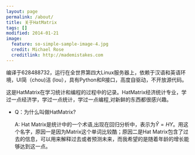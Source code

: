 ```yaml
---
layout: page
permalink: /about/
title: 关于HatMatrix
tags: []
modified: 2014-01-21
image:
  feature: so-simple-sample-image-4.jpg
  credit: Michael Rose
  creditlink: http://mademistakes.com
---
```

编译于628488732，运行在全世界第四大Linux服务器上，依赖于汉语和英语环境，UI简（chou)洁 (lou），具有Python和R接口，高度自驱动，不开放源代码。


这是HatMatrix在学习统计和编程的过程中的记录。HatMatrix经济统计专业，学过一点经济学，学过一点统计，学过一点编程,对新鲜的东西都很感兴趣。


* Q：为什么叫做HatMatrix?

  A: Hat Matrix是统计中的一个术语,出现在回归分析中，表示为$\hat{Y}=HY$。用这个名字，原因一是因为Matrix这个单词比较酷；原因二是Hat Matrix包含了过去的信息，可以用来解释过去或者预测未来，而我希望的是随着年龄的增长能够达到这一点。

